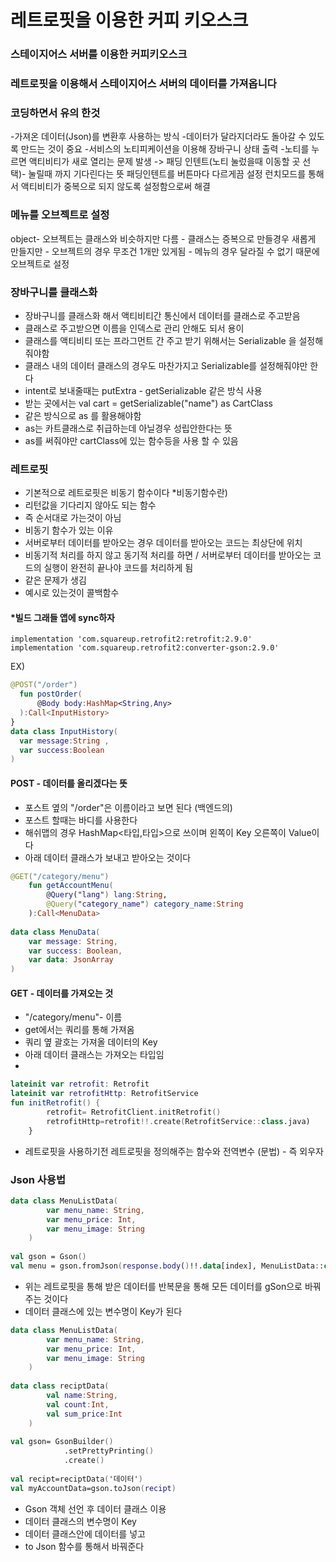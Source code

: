 # 레트로핏을 이용한 커피 키오스크

### 스테이지어스 서버를 이용한 커피키오스크

### 레트로핏을 이용해서 스테이지어스 서버의 데이터를 가져옵니다 

### 코딩하면서 유의 한것 
-가져온 데이터(Json)를 변환후 사용하는 방식 
-데이터가 달라지더라도 돌아갈 수 있도록 만드는 것이 중요 
-서비스의 노티피케이션을 이용해 장바구니 상태 출력 
-노티를 누르면 액티비티가 새로 열리는 문제 발생 
-> 패딩 인텐트(노티 눌렀을때 이동할 곳 선택)- 눌릴때 까지 기다린다는 뜻 
  패딩인텐트를 버튼마다 다르게끔 설정 
  런치모드를 통해서 액티비티가 중복으로 되지 않도록 설정함으로써 해결 
  
### 메뉴를 오브젝트로 설정 
  object- 오브젝트는 클래스와 비슷하지만 다름 
        - 클래스는 증복으로 만들경우 새롭게 만들지만 
        - 오브젝트의 경우 무조건 1개만 있게됨 
        - 메뉴의 경우 달라질 수 없기 때문에 오브젝트로 설정 

### 장바구니를 클래스화 
  - 장바구니를 클래스화 해서 액티비티간 통신에서 데이터를 클래스로 주고받음 
  - 클래스로 주고받으면 이름을 인덱스로 관리 안해도 되서 용이 
  - 클래스를 액티비티 또는 프라그먼트 간 주고 받기 위해서는 Serializable 을 설정해줘야함
  - 클래스 내의 데이터 클래스의 경우도 마찬가지고 Serializable를 설정해줘야만 한다 
  - intent로 보내줄때는 putExtra - getSerializable 같은 방식 사용 
  - 받는 곳에서는 val cart = getSerializable("name") as CartClass 
  - 같은 방식으로 as 를 활용해야함 
  - as는 카트클래스로 취급하는데 아닐경우 성립안한다는 뜻 
  - as를 써줘야만 cartClass에 있는 함수등을 사용 할 수 있음 
  
### 레트로핏 
  - 기본적으로 레트로핏은 비동기 함수이다 
  *비동기함수란)
  - 리턴값을 기다리지 않아도 되는 함수 
  - 즉 순서대로 가는것이 아님 
  - 비동기 함수가 있는 이유 
  - 서버로부터 데이터를 받아오는 경우 데이터를 받아오는 코드는 최상단에 위치
  - 비동기적 처리를 하지 않고 동기적 처리를 하면 / 서버로부터 데이터를 받아오는 코드의 실행이 완전히 끝나야 코드를 처리하게 됨 
  - 같은 문제가 생김
  - 예시로 있는것이 콜백함수 

#### *빌드 그래들 앱에 sync하자
    implementation 'com.squareup.retrofit2:retrofit:2.9.0'
    implementation 'com.squareup.retrofit2:converter-gson:2.9.0'
   
  EX)
  ```kotlin
  @POST("/order")
    fun postOrder(
        @Body body:HashMap<String,Any>
    ):Call<InputHistory>
}
data class InputHistory(
    var message:String ,
    var success:Boolean
)
```

#### POST - 데이터를 올리겠다는 뜻 
  - 포스트 옆의 "/order"은 이름이라고 보면 된다 (백엔드의)
  - 포스트 할때는 바디를 사용한다 
  - 해쉬맵의 경우 HashMap<타입,타입>으로 쓰이며 왼쪽이 Key 오른쪽이 Value이다 
  - 아래 데이터 클래스가 보내고 받아오는 것이다 
  
  

```kotlin
@GET("/category/menu")
    fun getAccountMenu(
        @Query("lang") lang:String,
        @Query("category_name") category_name:String
    ):Call<MenuData>
    
data class MenuData(
    var message: String,
    var success: Boolean,
    var data: JsonArray
)
```

#### GET - 데이터를 가져오는 것 
  - "/category/menu"- 이름 
  - get에서는 쿼리를 통해 가져옴 
  - 쿼리 옆 괄호는 가져올 데이터의 Key
  - 아래 데이터 클래스는 가져오는 타입임 
  - 
 
```kotlin
lateinit var retrofit: Retrofit
lateinit var retrofitHttp: RetrofitService
fun initRetrofit() {
        retrofit= RetrofitClient.initRetrofit()
        retrofitHttp=retrofit!!.create(RetrofitService::class.java)
    }
```

- 레트로핏을 사용하기전 레트로핏을 정의해주는 함수와 전역변수 (문법) - 즉 외우자 

### Json 사용법 

```kotlin
data class MenuListData(
        var menu_name: String,
        var menu_price: Int,
        var menu_image: String
    )
    
val gson = Gson()
val menu = gson.fromJson(response.body()!!.data[index], MenuListData::class.java)
```

  - 위는 레트로핏을 통해 받은 데이터를 반복문을 통해 모든 데이터를 gSon으로 바꿔주는 것이다 
  - 데이터 클래스에 있는 변수명이 Key가 된다 

```kotlin
data class MenuListData(
        var menu_name: String,
        var menu_price: Int,
        var menu_image: String
    )
    
data class reciptData(
        val name:String,
        val count:Int,
        val sum_price:Int
    )
    
val gson= GsonBuilder()
            .setPrettyPrinting()
            .create()
            
val recipt=reciptData('데이터')
val myAccountData=gson.toJson(recipt)
```

  - Gson 객체 선언 후 데이터 클래스 이용 
  - 데이터 클래스의 변수명이 Key 
  - 데이터 클래스안에 데이터를 넣고 
  - to Json 함수를 통해서 바꿔준다 





  
